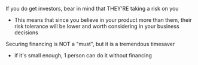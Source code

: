 
If you do get investors, bear in mind that THEY'RE taking a risk on you
- This means that since you believe in your product more than them, their risk tolerance will be lower and worth considering in your business decisions

Securing financing is NOT a "must", but it is a tremendous timesaver
- if it's small enough, 1 person can do it without financing
